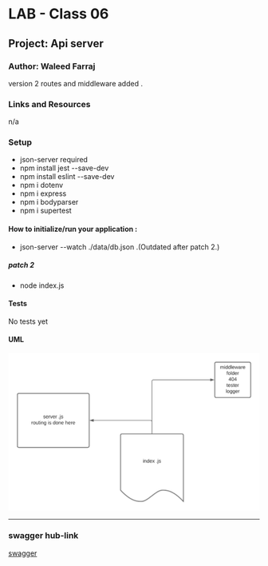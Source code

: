 
# LAB - Class 06



## Project: Api server

### Author: Waleed Farraj
<!-- version 0.99 open Alpha . -->
version 2 routes and middleware added . 
### Links and Resources

n/a

### Setup

* json-server required
* npm install jest --save-dev
* npm install eslint --save-dev
* npm i dotenv 
* npm i express
* npm i bodyparser
* npm i supertest

#### How to initialize/run your application :
* json-server --watch ./data/db.json .(Outdated after patch 2.)
#####  patch 2 
* node index.js



#### Tests

No tests yet

#### UML

<!-- ![UML1](Assets/1.png) -->
![UML1](Assets/2.png)

---
### swagger hub-link

[swagger](https://app.swaggerhub.com/apis/waleedfarraj/api-server-2/0.1#/default/put_categories_1)

